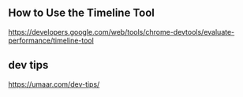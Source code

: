 ## How to Use the Timeline Tool
https://developers.google.com/web/tools/chrome-devtools/evaluate-performance/timeline-tool

## dev tips
https://umaar.com/dev-tips/